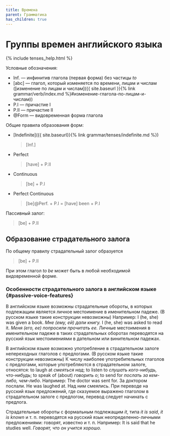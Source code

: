 ```yaml
---
title: Времена
parent: Грамматика
has_children: true
---
```



# Группы времен английского языка

{% include tenses_help.html %}

Условные обозначения:
- Inf. — инфинитив глагола (первая форма) без частицы *to*
- [abc] — глагол, который изменяется по времени, лицам и числам ([изменение
  по лицам и числам]({{ site.baseurl }}{% link grammar/verb/index.md %}#изменение-глагола-по-лицам-и-числам))
- P.I — причастие I
- P.II — причастие II
- @Form — видовременная форма глагола

Общие правила образования форм:
- [Indefinite]({{ site.baseurl}}{% link grammar/tenses/indefinite.md %})

  > [Inf.]

- Perfect

  > [have] + P.II

- Continuous

  > [be] + P.I

- Perfect Continuous

  > [be]@Perf. + P.I = [have] been + P.I

Пассивный залог:

> [be] + P.II


## Образование страдательного залога

По общему правилу страдательный залог образуется

> [be] + P.II

При этом глагол *to be* может быть в любой необходимой видовременной
форме.


### Особенности страдательного залога в английском языке {#passive-voice-features}

В английском языке возможны страдательные обороты, в которых
подлежащим является личное местоимение в именительном падеже. (В
русском языке такие конструкции невозможны) Например: I (he, she) was
given a book.  *Мне (ему, ей) дали книгу.* I (he, she) was asked to
read it.  *Меня (его, ее) попросили прочитать ее.* Личные местоимения
в именительном падеже в таких страдательных оборотах переводятся на
русский язык местоимениями в дательном или винительном падежах.

В английском языке возможно употребление в страдательном залоге
непереходных глаголов с предлогами. (В русском языке такие конструкции
невозможны) К числу наиболее употребительных глаголов с предлогами,
которые употребляются в страдательном залоге, относятся: to laugh at
*смеяться над*; to listen to *слушать кого-нибудь, что-нибудь*; to
speak of (about) *говорить о*; to send for *послать за кем-либо,
чем-либо*. Например: The doctor was sent for.  За доктором послали.
He was laughed at.  Над ним смеялись.  При переводе на русский язык
предложений, где сказуемое выражено глаголом в страдательном залоге с
предлогом, перевод следует начинать с предлога.

Страдательные обороты с формальным подлежащим *it*, типа *it is said*,
*it is known* и т. п. переводятся на русский язык
неопределенно-личными предложениями: говорят, известно и т. п.
Например: It is said that he studies well.  *Говорят, что он учится
хорошо.*
